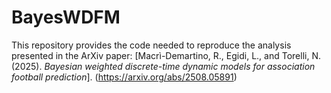 # BayesWDFM

This repository provides the code needed to reproduce the analysis presented in the ArXiv paper: [Macrì-Demartino, R., Egidi, L., and Torelli, N. (2025). *Bayesian weighted discrete-time dynamic models for association football prediction*]. (https://arxiv.org/abs/2508.05891)
